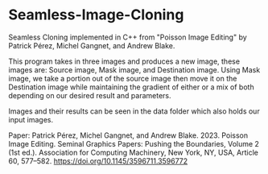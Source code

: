 # Seamless-Image-Cloning
Seamless Cloning implemented in C++ from "Poisson Image Editing" by Patrick Pérez, Michel Gangnet, and Andrew Blake. 

This program takes in three images and produces a new image, these images are: Source image, Mask image, and Destination image. Using Mask image, we take a portion out of the source image then move it on the Destination image while maintaining the gradient of either or a mix of both depending on our desired result and parameters.

Images and their results can be seen in the data folder which also holds our input images.

Paper: Patrick Pérez, Michel Gangnet, and Andrew Blake. 2023. Poisson Image Editing. Seminal Graphics Papers: Pushing the Boundaries, Volume 2 (1st ed.). Association for Computing Machinery, New York, NY, USA, Article 60, 577–582. https://doi.org/10.1145/3596711.3596772 
